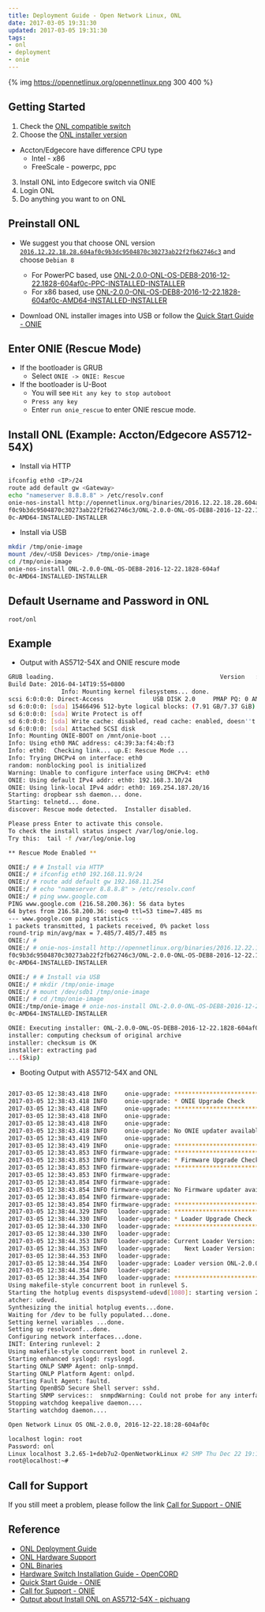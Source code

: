```yaml
---
title: Deployment Guide - Open Network Linux, ONL
date: 2017-03-05 19:31:30
updated: 2017-03-05 19:31:30
tags:
- onl
- deployment
- onie
---
```


{% img https://opennetlinux.org/opennetlinux.png 300 400 %}

## Getting Started

1. Check the [ONL compatible switch][2]
2. Choose the [ONL installer version][3]
  - Accton/Edgecore have difference CPU type
    - Intel - x86
    - FreeScale - powerpc, ppc 
3. Install ONL into Edgecore switch via ONIE
4. Login ONL
5. Do anything you want to on ONL

## Preinstall ONL

- We suggest you that choose ONL version [`2016.12.22.18.28.604af0c9b3dc9504870c30273ab22f2fb62746c3`][6] and choose `Debian 8`
  - For PowerPC based, use [ONL-2.0.0-ONL-OS-DEB8-2016-12-22.1828-604af0c-PPC-INSTALLED-INSTALLER][7]
  - For x86 based, use [ONL-2.0.0-ONL-OS-DEB8-2016-12-22.1828-604af0c-AMD64-INSTALLED-INSTALLER][8]

- Download ONL installer images into USB or follow the [Quick Start Guide - ONIE][5]

<!--more-->

## Enter ONIE (Rescue Mode)

- If the bootloader is GRUB
  - Select `ONIE -> ONIE: Rescue`
- If the bootloader is U-Boot
  - You will see `Hit any key to stop autoboot`
  - `Press any key` 
  - Enter `run onie_rescue` to enter ONIE rescue mode.

## Install ONL (Example: Accton/Edgecore AS5712-54X)

- Install via HTTP
```bash
ifconfig eth0 <IP>/24
route add default gw <Gateway>
echo "nameserver 8.8.8.8" > /etc/resolv.conf
onie-nos-install http://opennetlinux.org/binaries/2016.12.22.18.28.604a
f0c9b3dc9504870c30273ab22f2fb62746c3/ONL-2.0.0-ONL-OS-DEB8-2016-12-22.1828-604af
0c-AMD64-INSTALLED-INSTALLER
```

- Install via USB
```bash
mkdir /tmp/onie-image
mount /dev/<USB Devices> /tmp/onie-image
cd /tmp/onie-image
onie-nos-install ONL-2.0.0-ONL-OS-DEB8-2016-12-22.1828-604af
0c-AMD64-INSTALLED-INSTALLER
```

## Default Username and Password in ONL

`root/onl`

## Example
- Output with AS5712-54X and ONIE rescure mode
```bash
GRUB loading.                                               Version   : 2015.11.00.05
Build Date: 2016-04-14T19:55+0800
               Info: Mounting kernel filesystems... done.
scsi 6:0:0:0: Direct-Access              USB DISK 2.0     PMAP PQ: 0 ANSI: 6
sd 6:0:0:0: [sda] 15466496 512-byte logical blocks: (7.91 GB/7.37 GiB)
sd 6:0:0:0: [sda] Write Protect is off
sd 6:0:0:0: [sda] Write cache: disabled, read cache: enabled, doesn''t support DPO or FUA
sd 6:0:0:0: [sda] Attached SCSI disk
Info: Mounting ONIE-BOOT on /mnt/onie-boot ...
Info: Using eth0 MAC address: c4:39:3a:f4:4b:f3
Info: eth0:  Checking link... up.E: Rescue Mode ...
Info: Trying DHCPv4 on interface: eth0
random: nonblocking pool is initialized
Warning: Unable to configure interface using DHCPv4: eth0
ONIE: Using default IPv4 addr: eth0: 192.168.3.10/24
ONIE: Using link-local IPv4 addr: eth0: 169.254.187.20/16
Starting: dropbear ssh daemon... done.
Starting: telnetd... done.
discover: Rescue mode detected.  Installer disabled.

Please press Enter to activate this console.
To check the install status inspect /var/log/onie.log.
Try this:  tail -f /var/log/onie.log

** Rescue Mode Enabled **

ONIE:/ # # Install via HTTP
ONIE:/ # ifconfig eth0 192.168.11.9/24
ONIE:/ # route add default gw 192.168.11.254
ONIE:/ # echo "nameserver 8.8.8.8" > /etc/resolv.conf
ONIE:/ # ping www.google.com
PING www.google.com (216.58.200.36): 56 data bytes
64 bytes from 216.58.200.36: seq=0 ttl=53 time=7.485 ms
--- www.google.com ping statistics ---
1 packets transmitted, 1 packets received, 0% packet loss
round-trip min/avg/max = 7.485/7.485/7.485 ms
ONIE:/ # 
ONIE:/ # onie-nos-install http://opennetlinux.org/binaries/2016.12.22.18.28.604a
f0c9b3dc9504870c30273ab22f2fb62746c3/ONL-2.0.0-ONL-OS-DEB8-2016-12-22.1828-604af
0c-AMD64-INSTALLED-INSTALLER

ONIE:/ # # Install via USB
ONIE:/ # mkdir /tmp/onie-image
ONIE:/ # mount /dev/sdb1 /tmp/onie-image
ONIE:/ # cd /tmp/onie-image
ONIE:/tmp/onie-image # onie-nos-install ONL-2.0.0-ONL-OS-DEB8-2016-12-22.1828-604af
0c-AMD64-INSTALLED-INSTALLER

ONIE: Executing installer: ONL-2.0.0-ONL-OS-DEB8-2016-12-22.1828-604af0c-AMD64-INSTALLED-INSTALLER         [4/2367]
installer: computing checksum of original archive
installer: checksum is OK
installer: extracting pad
...(Skip)
```

- Booting Output with AS5712-54X and ONL
```bash

2017-03-05 12:38:43.418 INFO     onie-upgrade: ************************************************************
2017-03-05 12:38:43.418 INFO     onie-upgrade: * ONIE Upgrade Check
2017-03-05 12:38:43.418 INFO     onie-upgrade: ************************************************************
2017-03-05 12:38:43.418 INFO     onie-upgrade:
2017-03-05 12:38:43.418 INFO     onie-upgrade:
2017-03-05 12:38:43.418 INFO     onie-upgrade: No ONIE updater available for the current platform.
2017-03-05 12:38:43.419 INFO     onie-upgrade:
2017-03-05 12:38:43.419 INFO     onie-upgrade: ************************************************************
2017-03-05 12:38:43.853 INFO firmware-upgrade: ************************************************************
2017-03-05 12:38:43.853 INFO firmware-upgrade: * Firmware Upgrade Check
2017-03-05 12:38:43.853 INFO firmware-upgrade: ************************************************************
2017-03-05 12:38:43.853 INFO firmware-upgrade:
2017-03-05 12:38:43.854 INFO firmware-upgrade:
2017-03-05 12:38:43.854 INFO firmware-upgrade: No Firmware updater available for the current platform.
2017-03-05 12:38:43.854 INFO firmware-upgrade:
2017-03-05 12:38:43.854 INFO firmware-upgrade: ************************************************************
2017-03-05 12:38:44.329 INFO   loader-upgrade: ************************************************************
2017-03-05 12:38:44.330 INFO   loader-upgrade: * Loader Upgrade Check
2017-03-05 12:38:44.330 INFO   loader-upgrade: ************************************************************
2017-03-05 12:38:44.330 INFO   loader-upgrade:
2017-03-05 12:38:44.353 INFO   loader-upgrade: Current Loader Version: ONL-2.0.0,2016-12-22.18:28-604af0c
2017-03-05 12:38:44.353 INFO   loader-upgrade:    Next Loader Version: ONL-2.0.0,2016-12-22.18:28-604af0c
2017-03-05 12:38:44.353 INFO   loader-upgrade:
2017-03-05 12:38:44.354 INFO   loader-upgrade: Loader version ONL-2.0.0,2016-12-22.18:28-604af0c is current.
2017-03-05 12:38:44.354 INFO   loader-upgrade:
2017-03-05 12:38:44.354 INFO   loader-upgrade: ************************************************************
Using makefile-style concurrent boot in runlevel S.
Starting the hotplug events dispsystemd-udevd[1080]: starting version 215
atcher: udevd.
Synthesizing the initial hotplug events...done.
Waiting for /dev to be fully populated...done.
Setting kernel variables ...done.
Setting up resolvconf...done.
Configuring network interfaces...done.
INIT: Entering runlevel: 2
Using makefile-style concurrent boot in runlevel 2.
Starting enhanced syslogd: rsyslogd.
Starting ONLP SNMP Agent: onlp-snmpd.
Starting ONLP Platform Agent: onlpd.
Starting Fault Agent: faultd.
Starting OpenBSD Secure Shell server: sshd.
Starting SNMP services::  snmpdWarning: Could not probe for any interfaces
Stopping watchdog keepalive daemon....
Starting watchdog daemon....

Open Network Linux OS ONL-2.0.0, 2016-12-22.18:28-604af0c

localhost login: root
Password: onl
Linux localhost 3.2.65-1+deb7u2-OpenNetworkLinux #2 SMP Thu Dec 22 19:17:39 UTC 2016 x86_64
root@localhost:~#
```

## Call for Support

If you still meet a problem, please follow the link [Call for Support - ONIE][9]

## Reference
- [ONL Deployment Guide][1]
- [ONL Hardware Support][2]
- [ONL Binaries][3]
- [Hardware Switch Installation Guide - OpenCORD][4]
- [Quick Start Guide - ONIE][5]
- [Call for Support - ONIE][9]
- [Output about Install ONL on AS5712-54X - pichuang][10]

[1]: https://opennetlinux.org/docs/deploy
[2]: http://opennetlinux.org/hcl
[3]: http://opennetlinux.org/binaries
[4]: https://wiki.opencord.org/display/CORD/Hardware+Switch+Installation+Guide
[5]: https://github.com/opencomputeproject/onie/wiki/Quick-Start-Guide
[6]: http://opennetlinux.org/binaries/2016.12.22.18.28.604af0c9b3dc9504870c30273ab22f2fb62746c3
[7]: http://opennetlinux.org/binaries/2016.12.22.18.28.604af0c9b3dc9504870c30273ab22f2fb62746c3/ONL-2.0.0-ONL-OS-DEB8-2016-12-22.1828-604af0c-PPC-INSTALLED-INSTALLER
[8]: http://opennetlinux.org/binaries/2016.12.22.18.28.604af0c9b3dc9504870c30273ab22f2fb62746c3/ONL-2.0.0-ONL-OS-DEB8-2016-12-22.1828-604af0c-AMD64-INSTALLED-INSTALLER
[9]: https://edge-core.github.io/2017/02/09/Call-for-Support-ONIE/
[10]: https://gist.github.com/pichuang/9954b7de0b8cdd66f91f933898fccf33